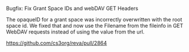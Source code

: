 Bugfix: Fix Grant Space IDs and webDAV GET Headers

The opaqueID for a grant space was incorrectly overwritten with the root space id. We fixed that and now use the Filename from the fileinfo in GET WebDAV requests instead of using the value from the url.

https://github.com/cs3org/reva/pull/2864
